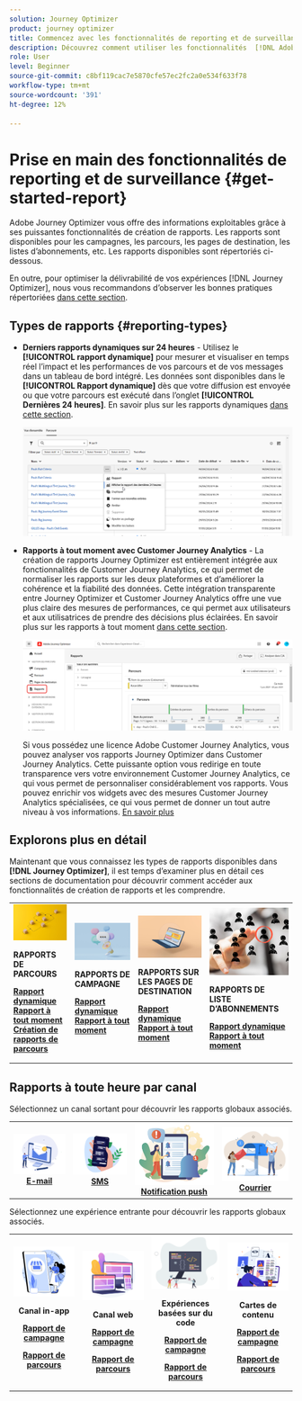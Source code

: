 ```yaml
---
solution: Journey Optimizer
product: journey optimizer
title: Commencez avec les fonctionnalités de reporting et de surveillance d’ [!DNL Adobe Journey Optimizer]
description: Découvrez comment utiliser les fonctionnalités  [!DNL Adobe Journey Optimizer]  reporting et de surveillance.
role: User
level: Beginner
source-git-commit: c8bf119cac7e5870cfe57ec2fc2a0e534f633f78
workflow-type: tm+mt
source-wordcount: '391'
ht-degree: 12%

---
```


# Prise en main des fonctionnalités de reporting et de surveillance {#get-started-report}

Adobe Journey Optimizer vous offre des informations exploitables grâce à ses puissantes fonctionnalités de création de rapports. Les rapports sont disponibles pour les campagnes, les parcours, les pages de destination, les listes d’abonnements, etc. Les rapports disponibles sont répertoriés ci-dessous.

En outre, pour optimiser la délivrabilité de vos expériences [!DNL Journey Optimizer], nous vous recommandons d’observer les bonnes pratiques répertoriées [dans cette section](deliverability.md).


## Types de rapports {#reporting-types}

* **Derniers rapports dynamiques sur 24 heures** - Utilisez le **[!UICONTROL rapport dynamique]** pour mesurer et visualiser en temps réel l’impact et les performances de vos parcours et de vos messages dans un tableau de bord intégré. Les données sont disponibles dans le **[!UICONTROL Rapport dynamique]** dès que votre diffusion est envoyée ou que votre parcours est exécuté dans l’onglet **[!UICONTROL Dernières 24 heures]**. En savoir plus sur les rapports dynamiques [dans cette section](live-report.md).

  ![](assets/report_journey.png)


* **Rapports à tout moment avec Customer Journey Analytics** - La création de rapports Journey Optimizer est entièrement intégrée aux fonctionnalités de Customer Journey Analytics, ce qui permet de normaliser les rapports sur les deux plateformes et d’améliorer la cohérence et la fiabilité des données. Cette intégration transparente entre Journey Optimizer et Customer Journey Analytics offre une vue plus claire des mesures de performances, ce qui permet aux utilisateurs et aux utilisatrices de prendre des décisions plus éclairées. En savoir plus sur les rapports à tout moment [dans cette section](report-gs-cja.md).

  ![](assets/gs-cja-report-1.png)

  Si vous possédez une licence Adobe Customer Journey Analytics, vous pouvez analyser vos rapports Journey Optimizer dans Customer Journey Analytics. Cette puissante option vous redirige en toute transparence vers votre environnement Customer Journey Analytics, ce qui vous permet de personnaliser considérablement vos rapports. Vous pouvez enrichir vos widgets avec des mesures Customer Journey Analytics spécialisées, ce qui vous permet de donner un tout autre niveau à vos informations. [En savoir plus](report-cja-manage.md)


## Explorons plus en détail

Maintenant que vous connaissez les types de rapports disponibles dans **[!DNL Journey Optimizer]**, il est temps d’examiner plus en détail ces sections de documentation pour découvrir comment accéder aux fonctionnalités de création de rapports et les comprendre.


<table style="table-layout:fixed"><tr style="border: 0;">
<td>
<img alt="Rapports de parcours" src="../assets/do-not-localize/start-journey.jpeg">
<div>
<p><strong>RAPPORTS DE PARCOURS</strong></p>
</div>
<div>
<a href="journey-live-report.md"><strong> Rapport dynamique </strong></a>
</div>
<div>
<a href="journey-global-report-cja.md"><strong> Rapport à tout moment </strong></a>
</div>
<div>
<a href="sharing-overview.md"><strong>Création de rapports de parcours </strong></a>
</div>
<p>
<p>
</td>
<td>
<img alt="Rapports de campagne" src="../assets/do-not-localize/start-campaign.jpeg">
<div>
<p><strong>RAPPORTS DE CAMPAGNE</strong></p>
</div>
<div>
<a href="campaign-live-report.md"><strong> Rapport dynamique </strong></a>
</div>
<div>
<a href="campaign-global-report-cja.md"><strong> Rapport à tout moment </strong></a>
</div>
<p>
<p>
</td>
<td>
<img alt="Rapports de page de destination" src="../assets/do-not-localize/start-interface.jpeg">
<div>
<p><strong>RAPPORTS SUR LES PAGES DE DESTINATION</strong></p>
</div>
<div>
<a href="lp-report-live.md"><strong> Rapport dynamique </strong></a>
</div>
<div>
<a href="lp-report-global-cja.md"><strong> Rapport à tout moment </strong></a>
</div>
<p>
<p>
</td>
<td>
<img alt="Rapports de liste d’abonnements" src="../assets/do-not-localize/role.jpg">
<div>
<p><strong>RAPPORTS DE LISTE D’ABONNEMENTS</strong></p>
</div>
<div>
<a href="subscription-report-live.md"><strong> Rapport dynamique </strong></a>
</div>
<div>
<a href="subscription-report-global-cja.md"><strong> Rapport à tout moment </strong></a>
</div>
<p>
<p>
</td>
</tr></table>

## Rapports à toute heure par canal


Sélectionnez un canal sortant pour découvrir les rapports globaux associés.

<table style="table-layout:fixed"><tr style="border: 0;">
<td><a href="campaign-global-report-cja-email.md"><img alt="E-mail" src="../channels/assets/do-not-localize/email.png"></a>
<div align="center"><a href="campaign-global-report-cja-email.md"><strong>E-mail</strong></a></div></td>
<td><a href="campaign-global-report-cja-sms.md"><img alt="SMS" src="../channels/assets/do-not-localize/sms.png"></a>
<div align="center"><a href="campaign-global-report-cja-sms.md"><strong>SMS</strong></a></div></td>
<td><a href="campaign-global-report-cja-push.md"><img alt="Notification push" src="../channels/assets/do-not-localize/push.png"></a>
<div align="center"><a href="campaign-global-report-cja-push.md"><strong>Notification push</strong></a></div></td>
<td><a href="campaign-global-report-cja-direct.md"><img alt="Courrier" src="../channels/assets/do-not-localize/direct-mail.jpg"></a>
<div align="center"><a href="campaign-global-report-cja-direct.md"><strong>Courrier</strong></a></div></td>
</tr></table>


Sélectionnez une expérience entrante pour découvrir les rapports globaux associés.

<table style="table-layout:fixed"><tr style="border: 0;">
<td><a href="campaign-global-report-cja-inapp.md"><img alt="In-app" src="../channels/assets/do-not-localize/inapp.jpg"></a>
<div align="center"><p><strong>Canal in-app</strong></p><p><a href="campaign-global-report-cja-inapp.md"><strong>Rapport de campagne</strong></a></p><p><a href="journey-global-report-cja-inapp.md"><strong>Rapport de parcours</strong></a></p></div></td>
<td><p><a href="campaign-global-report-cja-web.md"><img alt="Web" src="../channels/assets/do-not-localize/web.jpg"></a></p>
<div align="center"><p><strong>Canal web</strong></p><p><a href="campaign-global-report-cja-web.md"><strong>Rapport de campagne</strong></a></p><p><a href="journey-global-report-cja-web.md"><strong>Rapport de parcours</strong></a></p></div></td>
<td><a href="campaign-global-report-cja-code.md"><img alt="Expérience basée sur du code" src="../channels/assets/do-not-localize/code.png"></a>
<div align="center"><p><strong>Expériences basées sur du code</strong></p><p><a href="campaign-global-report-cja-code.md"><strong>Rapport de campagne</strong></a></p><p><a href="campaign-global-report-cja-code.md"><strong>Rapport de parcours</strong></a></p></div></td>
<td><a href="journey-global-report-cja-code.md"><img alt="Cartes de contenu" src="../channels/assets/do-not-localize/cards.png"></a>
<div align="center"><p><strong>Cartes de contenu</strong></p><p><a href="campaign-global-report-cja-content.md"><strong>Rapport de campagne</strong></a></p><p><a href="journey-global-report-cja-content.md"><strong>Rapport de parcours</strong></a></p></div></td>
</tr></table>
